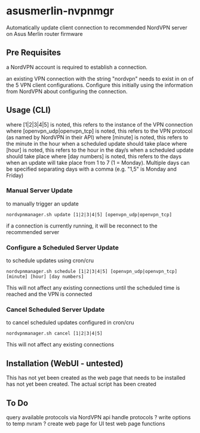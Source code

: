 # asusmerlin-nvpnmgr
Automatically update client connection to recommended NordVPN server on Asus Merlin router firmware

## Pre Requisites

a NordVPN account is required to establish a connection.

an existing VPN connection with the string "nordvpn" needs to exist in on of the 5 VPN client configurations. Configure this initially using the information from NordVPN about configuring the connection.

## Usage (CLI)

where [1|2|3|4|5] is noted, this refers to the instance of the VPN connection
where [openvpn_udp|openvpn_tcp] is noted, this refers to the VPN protocol (as named by NordVPN in their API)
where [minute] is noted, this refers to the minute in the hour when a scheduled update should take place
where [hour] is noted, this refers to the hour in the day/s when a scheduled update should take place
where [day numbers] is noted, this refers to the days when an update will take place from 1 to 7 (1 = Monday). Multiple days can be specified separating days with a comma (e.g. "1,5" is Monday and Friday)

### Manual Server Update
to manually trigger an update
```
nordvpnmanager.sh update [1|2|3|4|5] [openvpn_udp|openvpn_tcp]
```
if a connection is currently running, it will be reconnect to the recommended server

### Configure a Scheduled Server Update
to schedule updates using cron/cru
```
nordvpnmanager.sh schedule [1|2|3|4|5] [openvpn_udp|openvpn_tcp] [minute] [hour] [day numbers]
```
This will not affect any existing connections until the scheduled time is reached and the VPN is connected

### Cancel Scheduled Server Update
to cancel scheduled updates configured in cron/cru
```
nordvpnmanager.sh cancel [1|2|3|4|5] 
```
This will not affect any existing connections

## Installation (WebUI - untested)
This has not yet been created as the web page that needs to be installed has not yet been created.
The actual script has been created

## To Do
query available protocols via NordVPN api
handle protocols
? write options to temp nvram ?
create web page for UI
test web page functions

